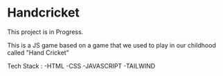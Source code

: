 # Handcricket
This project is in Progress.

This is a JS game based on a game that we used to play in our childhood called "Hand Cricket"

Tech Stack :
-HTML
-CSS
-JAVASCRIPT
-TAILWIND
